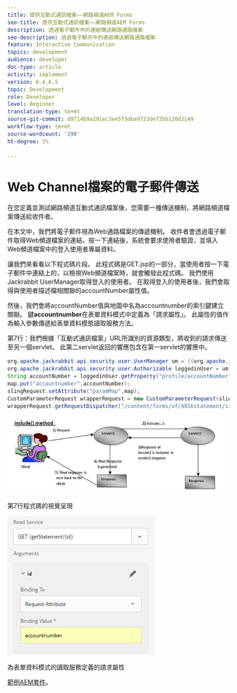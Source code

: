 ```yaml
---
title: 提供互動式通訊檔案——網路頻道AEM Forms
seo-title: 提供互動式通訊檔案——網路頻道AEM Forms
description: 透過電子郵件中的連結傳送網路通路檔案
seo-description: 透過電子郵件中的連結傳送網路通路檔案
feature: Interactive Communication
topics: development
audience: developer
doc-type: article
activity: implement
version: 6.4,6.5
topic: Development
role: Developer
level: Beginner
translation-type: tm+mt
source-git-commit: d9714b9a291ec3ee5f3dba9723de72bb120d2149
workflow-type: tm+mt
source-wordcount: '298'
ht-degree: 1%

---
```



# Web Channel檔案的電子郵件傳送

在您定義並測試網路頻道互動式通訊檔案後，您需要一種傳送機制，將網路頻道檔案傳送給收件者。

在本文中，我們將電子郵件視為Web通路檔案的傳遞機制。 收件者會透過電子郵件取得Web頻道檔案的連結。按一下連結後，系統會要求使用者驗證，並填入Web頻道檔案中的登入使用者專屬資料。

讓我們來看看以下程式碼片段。 此程式碼是GET.jsp的一部分，當使用者按一下電子郵件中連結上的，以檢視Web頻道檔案時，就會觸發此程式碼。 我們使用Jackrabbit UserManager取得登入的使用者。 在取得登入的使用者後，我們會取得與使用者描述檔相關聯的accountNumber屬性值。

然後，我們會將accountNumber值與地圖中名為accountnumber的索引鍵建立關聯。 鍵&#x200B;**accountnumber**&#x200B;在表單資料模式中定義為「請求屬性」。 此屬性的值作為輸入參數傳遞給表單資料模態讀取服務方法。

第7行：我們根據「互動式通訊檔案」URL所識別的資源類型，將收到的請求傳送至另一個servlet。 此第二servlet返回的響應包含在第一servlet的響應中。

```java
org.apache.jackrabbit.api.security.user.UserManager um = ((org.apache.jackrabbit.api.JackrabbitSession) session).getUserManager();
org.apache.jackrabbit.api.security.user.Authorizable loggedinUser = um.getAuthorizable(session.getUserID());
String accountNumber = loggedinUser.getProperty("profile/accountNumber")[0].getString();
map.put("accountnumber",accountNumber);
slingRequest.setAttribute("paramMap",map);
CustomParameterRequest wrapperRequest = new CustomParameterRequest(slingRequest,"GET");
wrapperRequest.getRequestDispatcher("/content/forms/af/401kstatement/irastatement/channels/web.html").include(wrapperRequest, response);
```

![includemethod](assets/includemethod.jpg)

第7行程式碼的視覺呈現

![請求參數](assets/requestparameter.png)

為表單資料模式的讀取服務定義的請求屬性


[範例AEM套件](assets/webchanneldelivery.zip)。
